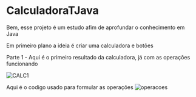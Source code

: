 # CalculadoraTJava


Bem, esse projeto é um estudo afim de aprofundar o conhecimento em Java

Em primeiro plano a ideia é criar uma calculadora e botões


Parte 1 - Aqui é o primeiro resultado da calculadora, já com as operações funcionando

![CALC1](https://uploaddeimagens.com.br/images/004/323/681/full/TJH.png?1675264156)


Aqui é o codigo usado para formular as operações
![operacoes](https://uploaddeimagens.com.br/imagens/SqMtn3g)
